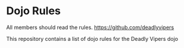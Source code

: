 Dojo Rules
==========

All members should read the rules.
https://github.com/deadlyvipers


This repository contains a list of dojo rules for the Deadly Vipers dojo

